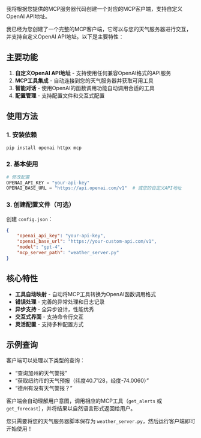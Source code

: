 我将根据您提供的MCP服务器代码创建一个对应的MCP客户端，支持自定义OpenAI API地址。​​​​​​​​​​​​​​​​

我已经为您创建了一个完整的MCP客户端，它可以与您的天气服务器进行交互，并支持自定义OpenAI API地址。以下是主要特性：

## 主要功能

1. **自定义OpenAI API地址** - 支持使用任何兼容OpenAI格式的API服务
1. **MCP工具集成** - 自动连接到您的天气服务器并获取可用工具
1. **智能对话** - 使用OpenAI的函数调用功能自动调用合适的工具
1. **配置管理** - 支持配置文件和交互式配置

## 使用方法

### 1. 安装依赖

```bash
pip install openai httpx mcp
```

### 2. 基本使用

```python
# 修改配置
OPENAI_API_KEY = "your-api-key"
OPENAI_BASE_URL = "https://api.openai.com/v1"  # 或您的自定义API地址
```

### 3. 创建配置文件（可选）

创建 `config.json`：

```json
{
    "openai_api_key": "your-api-key",
    "openai_base_url": "https://your-custom-api.com/v1",
    "model": "gpt-4",
    "mcp_server_path": "weather_server.py"
}
```

## 核心特性

- **工具自动映射** - 自动将MCP工具转换为OpenAI函数调用格式
- **错误处理** - 完善的异常处理和日志记录
- **异步支持** - 全异步设计，性能优秀
- **交互式界面** - 支持命令行交互
- **灵活配置** - 支持多种配置方式

## 示例查询

客户端可以处理以下类型的查询：

- “查询加州的天气警报”
- “获取纽约市的天气预报（纬度40.7128，经度-74.0060）”
- “德州有没有天气警报？”

客户端会自动理解用户意图，调用相应的MCP工具（`get_alerts` 或 `get_forecast`），并将结果以自然语言形式返回给用户。

您只需要将您的天气服务器脚本保存为 `weather_server.py`，然后运行客户端即可开始使用！​​​​​​​​​​​​​​​​